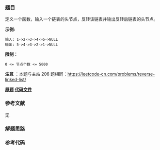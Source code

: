 ### 题目
定义一个函数，输入一个链表的头节点，反转该链表并输出反转后链表的头节点。



**示例:**

    
    
    输入: 1->2->3->4->5->NULL
    输出: 5->4->3->2->1->NULL



**限制：**

`0 <= 节点个数 <= 5000`



**注意** ：本题与主站 206 题相同：<https://leetcode-cn.com/problems/reverse-linked-list/>

 **[原题](https://leetcode-cn.com/problems/fan-zhuan-lian-biao-lcof/)**    **[代码文件]()**


### 参考文献
无

### 解题思路




### 参考代码

```go


```




